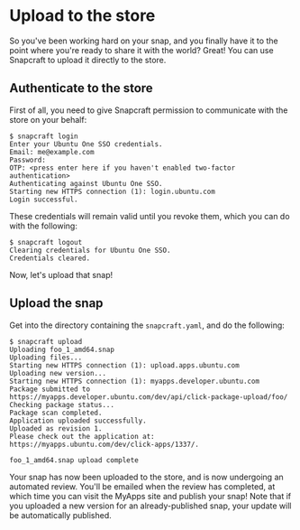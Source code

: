 # Upload to the store

So you've been working hard on your snap, and you finally have it to the point
where you're ready to share it with the world? Great! You can use Snapcraft to
upload it directly to the store.


## Authenticate to the store

First of all, you need to give Snapcraft permission to communicate with the
store on your behalf:

    $ snapcraft login
    Enter your Ubuntu One SSO credentials.
    Email: me@example.com
    Password:
    OTP: <press enter here if you haven't enabled two-factor authentication>
    Authenticating against Ubuntu One SSO.
    Starting new HTTPS connection (1): login.ubuntu.com
    Login successful.

These credentials will remain valid until you revoke them, which you can do
with the following:

    $ snapcraft logout
    Clearing credentials for Ubuntu One SSO.
    Credentials cleared.

Now, let's upload that snap!


## Upload the snap

Get into the directory containing the `snapcraft.yaml`, and do the following:

    $ snapcraft upload
    Uploading foo_1_amd64.snap
    Uploading files...
    Starting new HTTPS connection (1): upload.apps.ubuntu.com
    Uploading new version...
    Starting new HTTPS connection (1): myapps.developer.ubuntu.com
    Package submitted to https://myapps.developer.ubuntu.com/dev/api/click-package-upload/foo/
    Checking package status...
    Package scan completed.
    Application uploaded successfully.
    Uploaded as revision 1.
    Please check out the application at: https://myapps.ubuntu.com/dev/click-apps/1337/.

    foo_1_amd64.snap upload complete

Your snap has now been uploaded to the store, and is now undergoing an
automated review. You'll be emailed when the review has completed, at which time
you can visit the MyApps site and publish your snap! Note that if you uploaded
a new version for an already-published snap, your update will be automatically
published.

